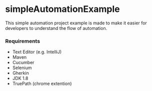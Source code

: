 # simpleAutomationExample
This simple automation project example is made to make it easier for developers to understand the flow of automation.

### Requirements
- Text Editor (e.g. IntelliJ)
- Maven
- Cucumber
- Selenium
- Gherkin
- JDK 1.8
- TruePath (chrome extention)
